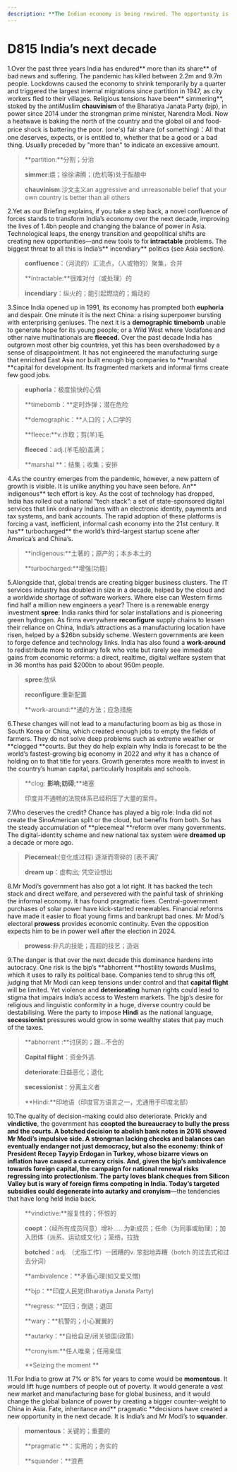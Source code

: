 ```yaml
---
description: **The Indian economy is being rewired. The opportunity is immense—and so are the stakes**
---
```


# D815 India’s next decade
1.Over the past three years India has endured** more than its share** of bad news and suffering. The pandemic has killed between 2.2m and 9.7m people. Lockdowns caused the economy to shrink temporarily by a quarter and triggered the largest internal migrations since partition in 1947, as city workers fled to their villages. Religious tensions have been** simmering**, stoked by the anti­Muslim **chauvinism** of the Bharatiya Janata Party (bjp), in power since 2014 under the strongman prime minister, Narendra Modi. Now a heatwave is baking the north of the country and the global oil­ and food­price shock is battering the poor.
(one's) fair share (of something)：All that one deserves, expects, or is entitled to, whether that be a good or a bad thing. Usually preceded by "more than" to indicate an excessive amount.

> **partition:**分割；分治
 > 
> **simmer**:煨；徐徐沸腾；(危机等)处于酝酿中
 > 
> **chauvinism**:沙文主义an aggressive and unreasonable belief that your own country is better than all others
 > 

2.Yet as our Briefing explains, if you take a step back, a novel confluence of forces stands to transform India’s economy over the next decade, improving the lives of 1.4bn people and changing the balance of power in Asia. Technological leaps, the energy transition and geopolitical shifts are creating new opportunities—and new tools to fix **intractable** problems. The biggest threat to all this is India’s** incendiary** politics (see Asia section).

> **confluence**：（河流的）汇流点，（人或物的）聚集，合并
 > 
> **intractable:**很难对付（或处理）的
 > 
> **incendiary**：纵火的；能引起燃烧的；煽动的
 > 

3.Since India opened up in 1991, its economy has prompted both **euphoria** and despair. One minute it is the next China: a rising superpower bursting with enterprising geniuses. The next it is a **demographic** **time­bomb** unable to generate hope for its young people; or a Wild West where Vodafone and other naive multinationals are **fleeced.** Over the past decade India has outgrown most other big countries, yet this has been overshadowed by a sense of disappointment. It has not engineered the manufacturing surge that enriched East Asia nor built enough big companies to **marshal **capital for development. Its fragmented markets and informal firms create few good jobs.

> **euphoria**：极度愉快的心情
 > 
> **time­bomb：**定时炸弹；潜在危险
 > 
> **demographic：**人口的；人口学的
 > 
> **fleece:**v.诈取；剪(羊)毛
 > 
> **fleeced**：adj.(羊毛般)盖满；
 > 
> **marshal **：结集；收集；安排
 > 

4.As the country emerges from the pandemic, however, a new pattern of growth is visible. It is unlike anything you have seen before. An** indigenous** tech effort is key. As the cost of technology has dropped, India has rolled out a national “tech stack”: a set of state-­sponsored digital services that link ordinary Indians with an electronic identity, payments and tax systems, and bank accounts. The rapid adoption of these platforms is forcing a vast, inefficient, informal cash economy into the 21st century. It has** turbocharged** the world’s third-­largest startup scene after America’s and China’s.

> **indigenous:**土著的；原产的；本乡本土的
 > 
> **turbocharged:**增强(功能)
 > 

5.Alongside that, global trends are creating bigger business clusters. The IT services industry has doubled in size in a decade, helped by the cloud and a worldwide shortage of software workers. Where else can Western firms find half a million new engineers a year? There is a renewable energy investment **spree**: India ranks third for solar installations and is pioneering green hydrogen. As firms everywhere **reconfigure** supply chains to lessen their reliance on China, India’s attractions as a manufacturing location have risen, helped by a $26bn subsidy scheme. Western governments are keen to forge defence and technology links. India has also found a **work-around** to redistribute more to ordinary folk who vote but rarely see immediate gains from economic reforms: a direct, real­time, digital welfare system that in 36 months has paid $200bn to about 950m people.

> **spree**:放纵
 > 
> **reconfigure**:重新配置
 > 
> **work-around:**通的方法；应急措施
 > 

6.These changes will not lead to a manufacturing boom as big as those in South Korea or China, which created enough jobs to empty the fields of farmers. They do not solve deep problems such as extreme weather or **clogged **courts. But they do help explain why India is forecast to be the world’s fastest-­growing big economy in 2022 and why it has a chance of holding on to that title for years. Growth generates more wealth to invest in the country’s human capital, particularly hospitals and schools.

> **clog: **影响;妨碍**;**堵塞
 > 
> 印度并不通畅的法院体系已经积压了大量的案件。
 > 

7.Who deserves the credit? Chance has played a big role: India did not create the Sino­American split or the cloud, but benefits from both. So has the steady accumulation of **piecemeal **reform over many governments. The digital­-identity scheme and new national tax system were **dreamed up** a decade or more ago.

> **Piecemeal**:(变化或过程) 逐渐而零碎的 [表不满]'
 > 
> **dream up**：虚构出; 凭空设想出
 > 

8.Mr Modi’s government has also got a lot right. It has backed the tech stack and direct welfare, and persevered with the painful task of shrinking the informal economy. It has found pragmatic fixes. Central­-government purchases of solar power have kick­-started renewables. Financial reforms have made it easier to float young firms and bankrupt bad ones. Mr Modi’s electoral **prowess** provides economic continuity. Even the opposition expects him to be in power well after the election in 2024.

> **prowess**:非凡的技能；高超的技艺；造诣
 > 

9.The danger is that over the next decade this dominance hardens into autocracy. One risk is the bjp’s **abhorrent **hostility towards Muslims, which it uses to rally its political base. Companies tend to shrug this off, judging that Mr Modi can keep tensions under control and that **capital flight** will be limited. Yet violence and **deteriorating** human rights could lead to stigma that impairs India’s access to Western markets. The bjp’s desire for religious and linguistic conformity in a huge, diverse country could be destabilising. Were the party to impose **Hindi** as the national language, **secessionist** pressures would grow in some wealthy states that pay much of the taxes.

> **abhorrent :**讨厌的；跟…不合的
 > 
> **Capital flight**：资金外逃
 > 
> **deteriorate**:日益恶化；退化
 > 
> **secessionist**：分离主义者
 > 
> **Hindi:**印地语（印度官方语言之一，尤通用于印度北部）
 > 

10.The quality of decision-­making could also deteriorate. Prickly and **vindictive**, the government has **co­opted **the bureaucracy to bully the press and the courts. A **botched **decision to abolish bank notes in 2016 showed Mr Modi’s impulsive side. A strongman lacking checks and balances can eventually endanger not just democracy, but also the economy: think of President Recep Tayyip Erdogan in Turkey, whose bizarre views on inflation have caused a currency crisis. And, given the **bjp**’s **ambivalence** towards foreign capital, the campaign for national renewal risks **regressing** into protectionism. The party loves blank cheques from Silicon Valley but is** wary** of foreign firms competing in India. Today’s targeted subsidies could degenerate into **autarky** and** cronyism**—the tendencies that have long held India back.

> **vindictive:**报复性的；怀恨的
 > 
> **coopt**：（经所有成员同意）增补……为新成员；任命（为同事或助理）；加入团体（派系、运动或文化）；笼络，拉拢
 > 
> **botched**：adj. （尤指工作）一团糟的v. 笨拙地弄糟（botch 的过去式和过去分词）
 > 
> **ambivalence：**矛盾心理(如又爱又憎)
 > 
> **bjp：**印度人民党(Bharatiya Janata Party)
 > 
> **regress: **回归；倒退；退回
 > 
> **wary：**机警的；小心翼翼的
 > 
> **autarky：**自给自足/闭关锁国(政策)
 > 
> **cronyism:**任人唯亲；任用亲信
 > 
> **Seizing the moment **
 > 

11.For India to grow at 7% or 8% for years to come would be **momentous**. It would lift huge numbers of people out of poverty. It would generate a vast new market and manufacturing base for global business, and it would change the global balance of power by creating a bigger counter-weight to China in Asia. Fate, inheritance and** pragmatic **decisions have created a new opportunity in the next decade. It is India’s and Mr Modi’s to **squander**.

> **momentous**：关键的；重要的
 > 
> **pragmatic **：实用的；务实的
 > 
> **squander：**浪费
 > 

